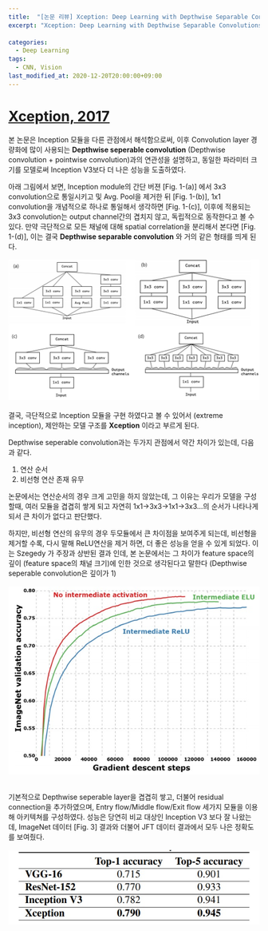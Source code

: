 ```yaml
---
title:  "[논문 리뷰] Xception: Deep Learning with Depthwise Separable Convolutions"
excerpt: "Xception: Deep Learning with Depthwise Separable Convolutions"

categories:
  - Deep Learning
tags:
  - CNN, Vision
last_modified_at: 2020-12-20T20:00:00+09:00
---
```

# [Xception, 2017](https://arxiv.org/pdf/1610.02357.pdf)

본 논문은 Inception 모듈을 다른 관점에서 해석함으로써, 이후 Convolution layer 경량화에 많이 사용되는  __Depthwise seperable convolution__ (Depthwise convolution + pointwise convolution)과의 연관성을 설명하고, 동일한 파라미터 크기를 모델로써 Inception V3보다 더 나은 성능을 도출하였다. 

아래 그림에서 보면, Inception module의 간단 버젼 [Fig. 1-(a)] 에서 3x3 convolution으로 통일시키고 및 Avg. Pool을 제거한 뒤 [Fig. 1-(b)], 1x1 convolution을 개념적으로 하나로 통일해서 생각하면 [Fig. 1-(c)], 이후에 적용되는 3x3 convolution는 output channel간의 겹치지 않고, 독립적으로 동작한다고 볼 수 있다. 만약 극단적으로 모든 채널에 대해 spatial correlation을 분리해서 본다면 [Fig. 1-(d)], 이는 결국 __Depthwise separable convolution__ 와 거의 같은 형태를 띄게 된다.
</br></br>
![Fig. 1. Inception 모듈의 변경 및 해석](/assets/images/2020-12-20-Xception/inception.jpg)
</br></br>
결국, 극단적으로 Inception 모듈을 구현 하였다고 볼 수 있어서 (extreme inception), 제안하는 모델 구조를 __Xception__ 이라고 부르게 된다.

Depthwise seperable convolution과는 두가지 관점에서 약간 차이가 있는데, 다음과 같다. 
1. 연산 순서
1. 비선형 연산 존재 유무  

논문에서는 연산순서의 경우 크게 고민을 하지 않았는데, 그 이유는 우리가 모델을 구성할때, 여러 모듈을 겹겹히 쌓게 되고 자연히 1x1->3x3->1x1->3x3...의 순서가 나타나게 되서 큰 차이가 없다고 판단했다.

하지만, 비선형 연산의 유무의 경우 두모듈에서  큰 차이점을 보여주게 되는데, 비선형을 제거할 수록, 다시 말해 ReLU연산을 제거 하면, 더 좋은 성능을 얻을 수 있게 되었다. 이는 Szegedy 가 주장과 상반된 결과 인데, 본 논문에서는 그 차이가 feature space의 깊이 (feature space의 채널 크기)에  인한 것으로 생각된다고 말한다 (Depthwise seperable convolution은 깊이가 1)
</br></br>
![Fig. 2. 비선형 activation에 따른 성능](/assets/images/2020-12-20-Xception/nonlinearity.jpg)
</br></br>

기본적으로 Depthwise seperable layer을 겹겹히 쌓고, 더불어 residual connection을 추가하였으며, Entry flow/Middle flow/Exit flow 세가지 모듈을 이용해 아키텍쳐를 구성하였다. 성능은 당연히 비교 대상인 Inception V3 보다 잘 나왔는데, ImageNet 데이터 [Fig. 3] 결과와 더불어 JFT 데이터 결과에서 모두 나은 정확도를 보여줬다.
</br></br>
![Fig. 3. ImageNet 데이터에서 모델별 성능](/assets/images/2020-12-20-Xception/results.jpg)
</br></br>
